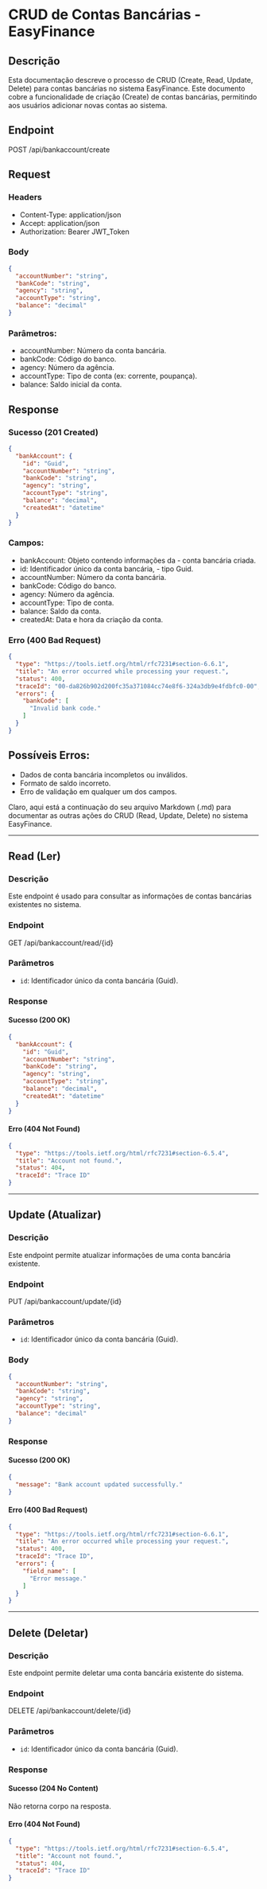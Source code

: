 # CRUD de Contas Bancárias - EasyFinance

## Descrição

Esta documentação descreve o processo de CRUD (Create, Read, Update, Delete) para contas bancárias no sistema EasyFinance. Este documento cobre a funcionalidade de criação (Create) de contas bancárias, permitindo aos usuários adicionar novas contas ao sistema.

## Endpoint

POST /api/bankaccount/create

## Request

### Headers

- Content-Type: application/json
- Accept: application/json
- Authorization: Bearer JWT_Token

### Body

```json
{
  "accountNumber": "string",
  "bankCode": "string",
  "agency": "string",
  "accountType": "string",
  "balance": "decimal"
}
```

###  Parâmetros:

- accountNumber: Número da conta bancária.
- bankCode: Código do banco.
- agency: Número da agência.
- accountType: Tipo de conta (ex: corrente, poupança).
- balance: Saldo inicial da conta.

## Response

### Sucesso (201 Created)

```json
{
  "bankAccount": {
    "id": "Guid",
    "accountNumber": "string",
    "bankCode": "string",
    "agency": "string",
    "accountType": "string",
    "balance": "decimal",
    "createdAt": "datetime"
  }
}
```

### Campos:

- bankAccount: Objeto contendo informações da - conta bancária criada.
- id: Identificador único da conta bancária, - tipo Guid.
- accountNumber: Número da conta bancária.
- bankCode: Código do banco.
- agency: Número da agência.
- accountType: Tipo de conta.
- balance: Saldo da conta.
- createdAt: Data e hora da criação da conta.

### Erro (400 Bad Request)

```json
{
  "type": "https://tools.ietf.org/html/rfc7231#section-6.6.1",
  "title": "An error occurred while processing your request.",
  "status": 400,
  "traceId": "00-da826b902d200fc35a371084cc74e8f6-324a3db9e4fdbfc0-00",
  "errors": {
    "bankCode": [
      "Invalid bank code."
    ]
  }
}
```

## Possíveis Erros:

- Dados de conta bancária incompletos ou inválidos.
- Formato de saldo incorreto.
- Erro de validação em qualquer um dos campos.

Claro, aqui está a continuação do seu arquivo Markdown (.md) para documentar as outras ações do CRUD (Read, Update, Delete) no sistema EasyFinance.

---

## Read (Ler)

### Descrição

Este endpoint é usado para consultar as informações de contas bancárias existentes no sistema.

### Endpoint

GET /api/bankaccount/read/{id}

### Parâmetros

- `id`: Identificador único da conta bancária (Guid).

### Response

#### Sucesso (200 OK)

```json
{
  "bankAccount": {
    "id": "Guid",
    "accountNumber": "string",
    "bankCode": "string",
    "agency": "string",
    "accountType": "string",
    "balance": "decimal",
    "createdAt": "datetime"
  }
}
```

#### Erro (404 Not Found)

```json
{
  "type": "https://tools.ietf.org/html/rfc7231#section-6.5.4",
  "title": "Account not found.",
  "status": 404,
  "traceId": "Trace ID"
}
```
---
## Update (Atualizar)

### Descrição

Este endpoint permite atualizar informações de uma conta bancária existente.

### Endpoint

PUT /api/bankaccount/update/{id}

### Parâmetros

- `id`: Identificador único da conta bancária (Guid).

### Body

```json
{
  "accountNumber": "string",
  "bankCode": "string",
  "agency": "string",
  "accountType": "string",
  "balance": "decimal"
}
```

### Response

#### Sucesso (200 OK)

```json
{
  "message": "Bank account updated successfully."
}
```

#### Erro (400 Bad Request)

```json
{
  "type": "https://tools.ietf.org/html/rfc7231#section-6.6.1",
  "title": "An error occurred while processing your request.",
  "status": 400,
  "traceId": "Trace ID",
  "errors": {
    "field_name": [
      "Error message."
    ]
  }
}
```
---
## Delete (Deletar)

### Descrição

Este endpoint permite deletar uma conta bancária existente do sistema.

### Endpoint

DELETE /api/bankaccount/delete/{id}

### Parâmetros

- `id`: Identificador único da conta bancária (Guid).

### Response

#### Sucesso (204 No Content)

Não retorna corpo na resposta.

#### Erro (404 Not Found)

```json
{
  "type": "https://tools.ietf.org/html/rfc7231#section-6.5.4",
  "title": "Account not found.",
  "status": 404,
  "traceId": "Trace ID"
}
```